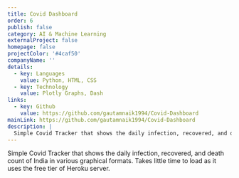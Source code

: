 ```yaml
---
title: Covid Dashboard
order: 6
publish: false
category: AI & Machine Learning
externalProject: false
homepage: false
projectColor: '#4caf50'
companyName: ''
details:
  - key: Languages
    value: Python, HTML, CSS
  - key: Technology
    value: Plotly Graphs, Dash
links:
  - key: Github
    value: https://github.com/gautamnaik1994/Covid-Dashboard
mainLink: https://github.com/gautamnaik1994/Covid-Dashboard
description: |
  Simple Covid Tracker that shows the daily infection, recovered, and death count of India in various graphical formats. Takes little time to load as it uses the free tier of Heroku server.
---
```


<!--StartFragment-->

Simple Covid Tracker that shows the daily infection, recovered, and death count of India in various graphical formats. Takes little time to load as it uses the free tier of Heroku server.

<!--EndFragment-->
